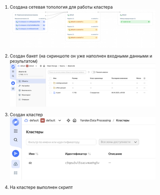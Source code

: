 1. Создана сетевая топология для работы кластера
![network](screenshots/network.png)

3. Создан бакет (на скриншоте он уже наполнен входными данными и результатом)
![bucket](screenshots/buckets.png)

4. Создан кластер
![cluster](screenshots/cluster.png)

6. На кластере выполнен скрипт
